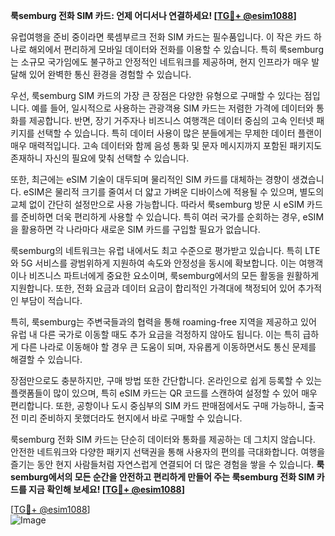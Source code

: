 **룩semburg 전화 SIM 카드: 언제 어디서나 연결하세요! [[TG💪+ @esim1088](https://t.me/s/esim1088)]**

유럽여행을 준비 중이라면 룩셈부르크 전화 SIM 카드는 필수품입니다. 이 작은 카드 하나로 해외에서 편리하게 모바일 데이터와 전화를 이용할 수 있습니다. 특히 룩semburg는 소규모 국가임에도 불구하고 안정적인 네트워크를 제공하며, 현지 인프라가 매우 발달해 있어 완벽한 통신 환경을 경험할 수 있습니다.

우선, 룩semburg SIM 카드의 가장 큰 장점은 다양한 유형으로 구매할 수 있다는 점입니다. 예를 들어, 일시적으로 사용하는 관광객용 SIM 카드는 저렴한 가격에 데이터와 통화를 제공합니다. 반면, 장기 거주자나 비즈니스 여행객은 데이터 중심의 고속 인터넷 패키지를 선택할 수 있습니다. 특히 데이터 사용이 많은 분들에게는 무제한 데이터 플랜이 매우 매력적입니다. 고속 데이터와 함께 음성 통화 및 문자 메시지까지 포함된 패키지도 존재하니 자신의 필요에 맞춰 선택할 수 있습니다.

또한, 최근에는 eSIM 기술이 대두되며 물리적인 SIM 카드를 대체하는 경향이 생겼습니다. eSIM은 물리적 크기를 줄여서 더 얇고 가벼운 디바이스에 적용될 수 있으며, 별도의 교체 없이 간단히 설정만으로 사용 가능합니다. 따라서 룩semburg 방문 시 eSIM 카드를 준비하면 더욱 편리하게 사용할 수 있습니다. 특히 여러 국가를 순회하는 경우, eSIM을 활용하면 각 나라마다 새로운 SIM 카드를 구입할 필요가 없습니다.

룩semburg의 네트워크는 유럽 내에서도 최고 수준으로 평가받고 있습니다. 특히 LTE와 5G 서비스를 광범위하게 지원하여 속도와 안정성을 동시에 확보합니다. 이는 여행객이나 비즈니스 파트너에게 중요한 요소이며, 룩semburg에서의 모든 활동을 원활하게 지원합니다. 또한, 전화 요금과 데이터 요금이 합리적인 가격대에 책정되어 있어 추가적인 부담이 적습니다.

특히, 룩semburg는 주변국들과의 협력을 통해 roaming-free 지역을 제공하고 있어 유럽 내 다른 국가로 이동할 때도 추가 요금을 걱정하지 않아도 됩니다. 이는 특히 급하게 다른 나라로 이동해야 할 경우 큰 도움이 되며, 자유롭게 이동하면서도 통신 문제를 해결할 수 있습니다.

장점만으로도 충분하지만, 구매 방법 또한 간단합니다. 온라인으로 쉽게 등록할 수 있는 플랫폼들이 많이 있으며, 특히 eSIM 카드는 QR 코드를 스캔하여 설정할 수 있어 매우 편리합니다. 또한, 공항이나 도시 중심부의 SIM 카드 판매점에서도 구매 가능하니, 출국 전 미리 준비하지 못했더라도 현지에서 바로 구매할 수 있습니다.

룩semburg 전화 SIM 카드는 단순히 데이터와 통화를 제공하는 데 그치지 않습니다. 안전한 네트워크와 다양한 패키지 선택권을 통해 사용자의 편의를 극대화합니다. 여행을 즐기는 동안 현지 사람들처럼 자연스럽게 연결되어 더 많은 경험을 쌓을 수 있습니다. **룩semburg에서의 모든 순간을 안전하고 편리하게 만들어 주는 룩semburg 전화 SIM 카드를 지금 확인해 보세요! [[TG💪+ @esim1088](https://t.me/s/esim1088)]**

[[TG💪+ @esim1088](https://t.me/s/esim1088)]  
![Image](https://i.postimg.cc/Y0z9fWf4/image.png)